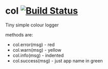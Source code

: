 col [![Build Status](https://secure.travis-ci.org/mattyod/col.png?branch=master)](http://travis-ci.org/mattyod/col)
===

Tiny simple colour logger

methods are:

* col.error(msg) - red
* col.warn(msg) - yellow
* col.info(msg) - indented
* col.success(msg) - just app name in green
